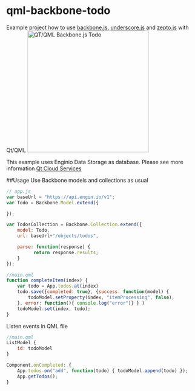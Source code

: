 qml-backbone-todo
=================

Example project how to use [backbone.js](http://backbonejs.org/), [underscore.js](underscorejs.org) and [zepto.js](http://zeptojs.com/) with Qt/QML
<img alt="QT/QML Backbone.js Todo" src="https://raw.githubusercontent.com/nevalla/qml-backbone-todo/master/images/ScreenShot.png" width="320" />

This example uses Enginio Data Storage as database. Please see more information [Qt Cloud Services](https://www.qtcloudservices.com)

##Usage
Use Backbone models and collections as usual

```javascript
// app.js
var baseUrl = "https://api.engin.io/v1";
var Todo = Backbone.Model.extend({

});

var TodosCollection = Backbone.Collection.extend({
    model: Todo,
    url: baseUrl+"/objects/todos",

    parse: function(response) {
          return response.results;
    }
});
```
```javascript
//main.qml
function completeItem(index) {
    var todo = App.todos.at(index)
    todo.save({completed: true}, {success: function(model) {
        todoModel.setProperty(index, "itemProcessing", false);
    }, error: function(){ console.log("error")} } )
    todoModel.set(index, todo);
}
```

Listen events in QML file
```javascript
//main.qml
ListModel {
    id: todoModel
}

Component.onCompleted: {
    App.todos.on("add", function(todo) { todoModel.append(todo) });
    App.getTodos();
}
```

